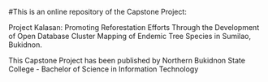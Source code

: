 #This is an online repository of the Capstone Project:

Project Kalasan: Promoting Reforestation Efforts Through the Development of Open Database Cluster Mapping of Endemic Tree Species in Sumilao, Bukidnon.

This Capstone Project has been published by Northern Bukidnon State College - Bachelor of Science in Information Technology
